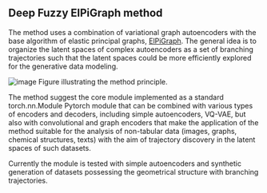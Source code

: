 ## Deep Fuzzy ElPiGraph method

The method uses a combination of variational graph autoencoders with the base algorithm of elastic principal graphs, [ElPiGraph](https://github.com/j-bac/elpigraph-python). The general idea is to organize the latent spaces of complex autoencoders as a set of branching trajectories such that the latent spaces could be more efficiently explored for the generative data modeling. 

![image](files/Users/jzhang/Desktop/Isolated.png)
Figure illustrating the method principle.


The method suggest the core module implemented as a standard torch.nn.Module Pytorch module that can be combined with various types of encoders and decoders, including simple autoencoders, VQ-VAE, but also with convolutional and graph encoders that make the application of the method suitable for the analysis of non-tabular data (images, graphs, chemical structures, texts) with the aim of trajectory discovery in the latent spaces of such datasets. 

Currently the module is tested with simple autoencoders and synthetic generation of datasets possessing the geometrical structure with branching trajectories. 
